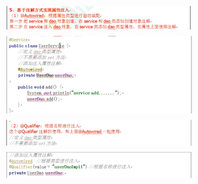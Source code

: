 ![image-20220104000640001](MarkDownImages/readme.assets/image-20220104000640001.png)

![image-20220104001349704](MarkDownImages/readme.assets/image-20220104001349704.png)

![image-20220104001929821](MarkDownImages/readme.assets/image-20220104001929821.png)

![image-20220104001954744](MarkDownImages/readme.assets/image-20220104001954744.png)